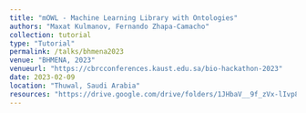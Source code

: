 ```yaml
---
title: "mOWL - Machine Learning Library with Ontologies"
authors: "Maxat Kulmanov, Fernando Zhapa-Camacho"
collection: tutorial
type: "Tutorial"
permalink: /talks/bhmena2023
venue: "BHMENA, 2023"
venueurl: "https://cbrcconferences.kaust.edu.sa/bio-hackathon-2023"
date: 2023-02-09
location: "Thuwal, Saudi Arabia"
resources: "https://drive.google.com/drive/folders/1JHbaV__9f_zVx-lIvp82b2mvc6AjaseJ"
---
```

 
